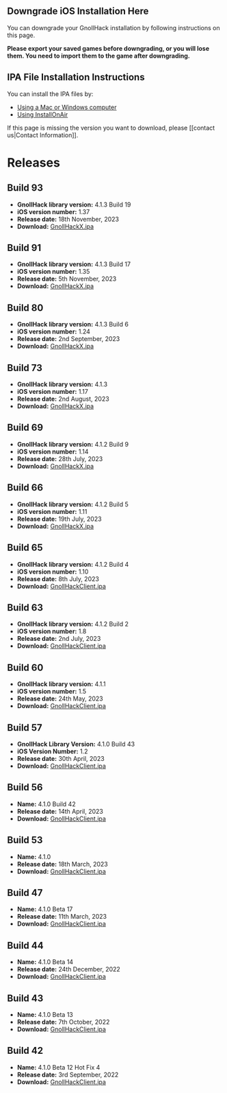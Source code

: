 ## Downgrade iOS Installation Here

You can downgrade your GnollHack installation by following instructions on this page.

**Please export your saved games before downgrading, or you will lose them. You need to import them to the game after downgrading.**

## IPA File Installation Instructions

You can install the IPA files by:
- [Using a Mac or Windows computer](https://support.youreka.io/hc/en-us/articles/4409699986967-Installing-an-IPA-File-on-an-Apple-Device)
- [Using InstallOnAir](https://installonair.com)

If this page is missing the version you want to download, please [[contact us|Contact Information]].

# Releases

## Build 93

- **GnollHack library version:** 4.1.3 Build 19
- **iOS version number:** 1.37
- **Release date:** 18th November, 2023
- **Download:** [GnollHackX.ipa](https://drive.google.com/file/d/16p0HzDCGCRP_NUkyOZs2HX5RGDKGYVg_/view?usp=sharing)


## Build 91

- **GnollHack library version:** 4.1.3 Build 17
- **iOS version number:** 1.35
- **Release date:** 5th November, 2023
- **Download:** [GnollHackX.ipa](https://drive.google.com/file/d/16inXWs9VGxPiz9R63ZxO4Sr6GfQHO-1D/view?usp=sharing)


## Build 80

- **GnollHack library version:** 4.1.3 Build 6
- **iOS version number:** 1.24
- **Release date:** 2nd September, 2023
- **Download:** [GnollHackX.ipa](https://drive.google.com/file/d/16J2-B0b6n3ADKOetvL7R8LrXrdmgH6AI/view?usp=sharing)


## Build 73

- **GnollHack library version:** 4.1.3
- **iOS version number:** 1.17
- **Release date:** 2nd August, 2023
- **Download:** [GnollHackX.ipa](https://drive.google.com/file/d/15fB8vPnZFhdUqSe5rS88WDgIvDIYMwaj/view?usp=sharing)


## Build 69

- **GnollHack library version:** 4.1.2 Build 9
- **iOS version number:** 1.14
- **Release date:** 28th July, 2023
- **Download:** [GnollHackX.ipa](https://drive.google.com/file/d/15Nb5QiUuq0lNALmSRMNQtu37O6TGMbGE/view?usp=sharing)


## Build 66

- **GnollHack library version:** 4.1.2 Build 5
- **iOS version number:** 1.11
- **Release date:** 19th July, 2023
- **Download:** [GnollHackX.ipa](https://drive.google.com/file/d/158LYNbS-jOfXKH3-mBZFUQaUskNO5BVl/view?usp=sharing)


## Build 65

- **GnollHack library version:** 4.1.2 Build 4
- **iOS version number:** 1.10
- **Release date:** 8th July, 2023
- **Download:** [GnollHackClient.ipa](https://drive.google.com/file/d/14cKJnEZASyfR0miokX1nwXF-4EHeKD9s/view?usp=sharing)


## Build 63

- **GnollHack library version:** 4.1.2 Build 2
- **iOS version number:** 1.8
- **Release date:** 2nd July, 2023
- **Download:** [GnollHackClient.ipa](https://drive.google.com/file/d/13SOwt1sQ9nYX9ZAr4UvGNwwDkGvRwSRa/view?usp=sharing)


## Build 60

- **GnollHack library version:** 4.1.1
- **iOS version number:** 1.5
- **Release date:** 24th May, 2023
- **Download:** [GnollHackClient.ipa](https://drive.google.com/file/d/120awthECX09xO5HF6y9xnVSpnYgORnrg/view?usp=sharing)


## Build 57

- **GnollHack Library Version:** 4.1.0 Build 43
- **iOS Version Number:** 1.2
- **Release date:** 30th April, 2023
- **Download:** [GnollHackClient.ipa](https://drive.google.com/file/d/11enQ98cKxX-OG-aDl1CrMdrfSBZ4Av7y/view?usp=sharing)


## Build 56

- **Name:** 4.1.0 Build 42
- **Release date:** 14th April, 2023
- **Download:** [GnollHackClient.ipa](https://drive.google.com/file/d/11B4l5MohkHpvsD4eubHG7K21Ak6lBFYS/view?usp=sharing)


## Build 53

- **Name:** 4.1.0
- **Release date:** 18th March, 2023
- **Download:** [GnollHackClient.ipa](https://drive.google.com/file/d/103b9pO-4jlJCIeEVHpRaKktJhTSuGgS9/view?usp=sharing)


## Build 47

- **Name:** 4.1.0 Beta 17
- **Release date:** 11th March, 2023
- **Download:** [GnollHackClient.ipa](https://drive.google.com/file/d/1-7Gmhu7UAqQBMQukLznK1XknK3CL_bw2/view?usp=sharing)

## Build 44

- **Name:** 4.1.0 Beta 14
- **Release date:** 24th December, 2022
- **Download:** [GnollHackClient.ipa](https://drive.google.com/file/d/1xu-P7Eu_pPrCNl2H7ddOKrt8Y59hKUay/view?usp=sharing)

## Build 43

- **Name:** 4.1.0 Beta 13
- **Release date:** 7th October, 2022
- **Download:** [GnollHackClient.ipa](https://drive.google.com/file/d/1xLVNdmQQSS5bP3qL-LwLX_wPe0yd9dlR/view?usp=sharing)

## Build 42

- **Name:** 4.1.0 Beta 12 Hot Fix 4
- **Release date:** 3rd September, 2022 
- **Download:** [GnollHackClient.ipa](https://drive.google.com/file/d/1xLHqRnHoOdARHv8fnCgqlwSygE-_t2Ki/view?usp=sharing)
